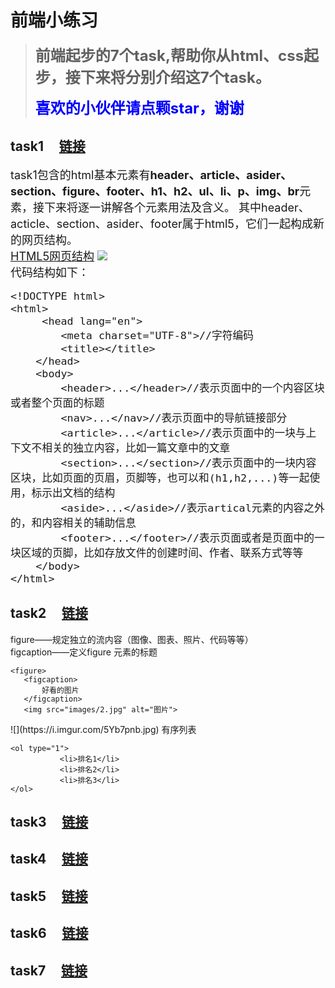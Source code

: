 前端小练习
=================
><font size=5>**前端起步的7个task,帮助你从html、css起步，接下来将分别介绍这7个task。**</font>
>
>**<font color=blue size=5>喜欢的小伙伴请点颗star，谢谢</font>**


task1 &nbsp;&nbsp;&nbsp;&nbsp;[链接](http://dadaiwei.github.io/Exercises/task1/)
--------------------
<font size=4>task1包含的html基本元素有**header、article、asider、section、figure、footer、h1、h2、ul、li、p、img、br**元素，接下来将逐一讲解各个元素用法及含义。
其中header、acticle、section、asider、footer属于html5，它们一起构成新的网页结构。  
<u>HTML5网页结构</u>
![](https://i.imgur.com/wrA6hh9.png)  
代码结构如下：

	<!DOCTYPE html>          
	<html>
	   	 <head lang="en">
	        <meta charset="UTF-8">//字符编码
	        <title></title>
	    </head>
	    <body>
	        <header>...</header>//表示页面中的一个内容区块或者整个页面的标题
	        <nav>...</nav>//表示页面中的导航链接部分
	        <article>...</article>//表示页面中的一块与上下文不相关的独立内容，比如一篇文章中的文章
	        <section>...</section>//表示页面中的一块内容区块，比如页面的页眉，页脚等，也可以和(h1,h2,...)等一起使用，标示出文档的结构
	        <aside>...</aside>//表示artical元素的内容之外的，和内容相关的辅助信息
	        <footer>...</footer>//表示页面或者是页面中的一块区域的页脚，比如存放文件的创建时间、作者、联系方式等等
	    </body>
	</html>

</font>


task2 &nbsp;&nbsp;&nbsp;&nbsp;[链接](http://dadaiwei.github.io/Exercises/task2/)
-----------
figure——规定独立的流内容（图像、图表、照片、代码等等）  
figcaption——定义figure 元素的标题  

	<figure>
       <figcaption>
           好看的图片
       </figcaption>
       <img src="images/2.jpg" alt="图片">
   </figure>
![](https://i.imgur.com/5Yb7pnb.jpg)   
有序列表

 	<ol type="1">
               <li>排名1</li>
               <li>排名2</li>
               <li>排名3</li>
 	</ol>


task3 &nbsp;&nbsp;&nbsp;&nbsp;[链接](http://dadaiwei.github.io/Exercises/task3/)
------------

task4  &nbsp;&nbsp;&nbsp;&nbsp;[链接](http://dadaiwei.github.io/Exercises/task4/)
------------

task5  &nbsp;&nbsp;&nbsp;&nbsp;[链接](http://dadaiwei.github.io/Exercises/task5/)
-------------

task6  &nbsp;&nbsp;&nbsp;&nbsp;[链接](http://dadaiwei.github.io/Exercises/task6/)
----------

task7 &nbsp;&nbsp;&nbsp;&nbsp;[链接](http://dadaiwei.github.io/Exercises/task7/)
----------
